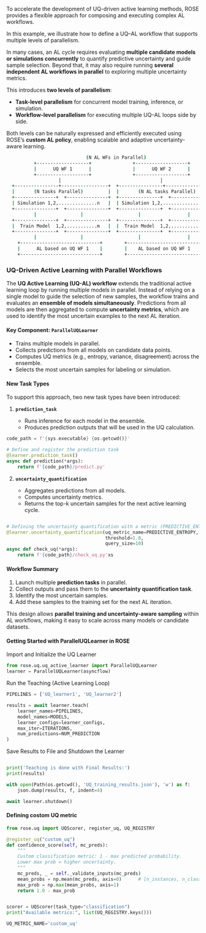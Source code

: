 To accelerate the development of UQ-driven active learning methods, ROSE provides a flexible approach for composing and executing complex AL workflows.

In this example, we illustrate how to define a UQ–AL workflow that supports multiple levels of parallelism.

In many cases, an AL cycle requires evaluating **multiple candidate models or simulations concurrently** to quantify predictive uncertainty and guide sample selection. Beyond that, it may also require running **several independent AL workflows in parallel** to exploring multiple uncertainty metrics.

This introduces **two levels of parallelism**:

* **Task-level parallelism** for concurrent model training, inference, or simulation.
* **Workflow-level parallelism** for executing multiple UQ–AL loops side by side.

Both levels can be naturally expressed and efficiently executed using ROSE’s **custom AL policy**, enabling scalable and adaptive uncertainty-aware learning.
```sh            
                             (N AL WFs in Parallel)
          +-------------------+               +-------------------+
          |      UQ WF 1      |               |      UQ WF 2      |   
          +-------------------+               +-------------------+
                   │                                    │
  +----------------+-----------------+  +----------------+-----------------+
  |       (N tasks Parallel)         |  |       (N AL tasks Parallel)      |
  +---------------+  +---------------+  +---------------+  +---------------+
  | Simulation 1,2,..............n   |  | Simulation 1,2,..............n   |
  +---------------+  +---------------+  +---------------+  +---------------+
          |                |                    |                 |
  +---------------+  +---------------+  +---------------+  +---------------+
  |  Train Model  1,2,...........m   |  |  Train Model  1,2,...........m   |
  +---------------+  +---------------+  +---------------+  +---------------+
          |                |                    |                 |
    +-----------------------------+        +-----------------------------+ 
    |      AL based on UQ WF 1    |        |    AL based on UQ WF 1      |   
    +-----------------------------+        +-----------------------------+ 
```
 

### UQ-Driven Active Learning with Parallel Workflows

The **UQ Active Learning (UQ-AL) workflow** extends the traditional active learning loop by running multiple models in parallel. Instead of relying on a single model to guide the selection of new samples, the workflow trains and evaluates an **ensemble of models simultaneously**. Predictions from all models are then aggregated to compute **uncertainty metrics**, which are used to identify the most uncertain examples to the next AL iteration.

#### Key Component: `ParallelUQLearner`

* Trains multiple models in parallel.
* Collects predictions from all models on candidate data points.
* Computes UQ metrics (e.g., entropy, variance, disagreement) across the ensemble.
* Selects the most uncertain samples for labeling or simulation.

#### New Task Types

To support this approach, two new task types have been introduced:

1. **`prediction_task`**

   * Runs inference for each model in the ensemble.
   * Produces prediction outputs that will be used in the UQ calculation.

```python
code_path = f'{sys.executable} {os.getcwd()}'

# Define and register the prediction task
@learner.prediction_task()
async def prediction(*args):
    return f'{code_path}/predict.py'

```

2. **`uncertainty_quantification`**

   * Aggregates predictions from all models.
   * Computes uncertainty metrics.
   * Returns the top-k uncertain samples for the next active learning cycle.

```python

# Defining the uncertainty quantification with a metric (PREDICTIVE_ENTROPY in this case)
@learner.uncertainty_quantification(uq_metric_name=PREDICTIVE_ENTROPY, 
                                    threshold=1.0, 
                                    query_size=10)
async def check_uq(*args):
    return f'{code_path}/check_uq.py'xs

```

#### Workflow Summary

1. Launch multiple **prediction tasks** in parallel.
2. Collect outputs and pass them to the **uncertainty quantification task**.
3. Identify the most uncertain samples.
4. Add these samples to the training set for the next AL iteration.

This design allows **parallel training and uncertainty-aware sampling** within AL workflows, making it easy to scale across many models or candidate datasets.


#### Getting Started with ParallelUQLearner in ROSE

Import and Initialize the UQ Learner

```python
from rose.uq.uq_active_learner import ParallelUQLearner
learner = ParallelUQLearner(asyncflow)
```

Run the Teaching (Active Learning Loop)

```python
PIPELINES = ['UQ_learner1', 'UQ_learner2']

results = await learner.teach(
    learner_names=PIPELINES,
    model_names=MODELS,
    learner_configs=learner_configs,
    max_iter=ITERATIONS, 
    num_predictions=NUM_PREDICTION
)
```

Save Results to File and Shutdown the Learner

```python

print('Teaching is done with Final Results:')
print(results)

with open(Path(os.getcwd(), 'UQ_training_results.json'), 'w') as f:
    json.dump(results, f, indent=4)

await learner.shutdown()
```

#### Defining costom UQ metric

```python
from rose.uq import UQScorer, register_uq, UQ_REGISTRY

@register_uq("custom_uq")
def confidence_score(self, mc_preds):
    """
    Custom classification metric: 1 - max predicted probability.
    Lower max prob = higher uncertainty.
    """
    mc_preds, _ = self._validate_inputs(mc_preds)
    mean_probs = np.mean(mc_preds, axis=0)      # [n_instances, n_classes]
    max_prob = np.max(mean_probs, axis=1)
    return 1.0 - max_prob


scorer = UQScorer(task_type="classification")
print("Available metrics:", list(UQ_REGISTRY.keys()))

UQ_METRIC_NAME='custom_uq'
```